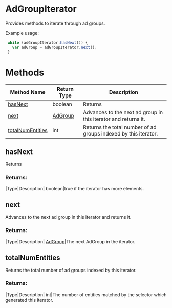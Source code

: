 # AdGroupIterator
Provides methods to iterate through ad groups.

Example usage:
```javascript
 while (adGroupIterator.hasNext()) {
   var adGroup = adGroupIterator.next();
 }
```

# Methods
|Method Name|Return Type|Description|
|-|-|-
[hasNext](#hasnext)|boolean|Returns <br />
[next](#next)|[AdGroup](./AdGroup)|Advances to the next ad group in this iterator and returns it.<br />
[totalNumEntities](#totalnumentities)|int|Returns the total number of ad groups indexed by this iterator.<br />

## <a name="hasnext"></a>hasNext
Returns 

### Returns:
|Type|Description|
boolean|true if the iterator has more elements.

## <a name="next"></a>next
Advances to the next ad group in this iterator and returns it.

### Returns:
|Type|Description|
[AdGroup](./AdGroup)|The next AdGroup in the iterator.

## <a name="totalnumentities"></a>totalNumEntities
Returns the total number of ad groups indexed by this iterator.

### Returns:
|Type|Description|
int|The number of entities matched by the selector which generated this iterator.

